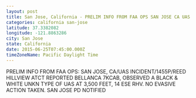 ```yaml
---
layout: post
title: San Jose, California - PRELIM INFO FROM FAA OPS SAN JOSE CA UAS INCIDENT 1455P REED HILLVIEW ATCT REPORTED
categories: california san-jose
latitude: 37.3382082
longitude: -121.8863286
city: San Jose
state: California
date: 2015-06-25T07:45:00.000Z
timeZoneName: Pacific Daylight Time
---
```


PRELIM INFO FROM FAA OPS: SAN JOSE, CA/UAS INCIDENT/1455P/REED HILLVIEW ATCT REPORTED BELLANCA 7KCAB, OBSERVED A BLACK & WHITE UNKN TYPE OF UAS AT 3,500 FEET, 14 ESE RHV. NO EVASIVE ACTION TAKEN. SAN JOSE PD NOTIFIED 